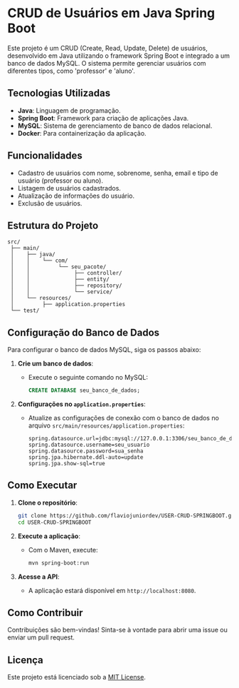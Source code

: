 # CRUD de Usuários em Java Spring Boot

Este projeto é um CRUD (Create, Read, Update, Delete) de usuários, desenvolvido em Java utilizando o framework Spring Boot e integrado a um banco de dados MySQL. O sistema permite gerenciar usuários com diferentes tipos, como 'professor' e 'aluno'.

## Tecnologias Utilizadas

- **Java**: Linguagem de programação.
- **Spring Boot**: Framework para criação de aplicações Java.
- **MySQL**: Sistema de gerenciamento de banco de dados relacional.
- **Docker**: Para containerização da aplicação.

## Funcionalidades

- Cadastro de usuários com nome, sobrenome, senha, email e tipo de usuário (professor ou aluno).
- Listagem de usuários cadastrados.
- Atualização de informações do usuário.
- Exclusão de usuários.

## Estrutura do Projeto

```
src/
 ├── main/
 │    ├── java/
 │    │    └── com/
 │    │         └── seu_pacote/
 │    │              ├── controller/
 │    │              ├── entity/
 │    │              ├── repository/
 │    │              └── service/
 │    └── resources/
 │         ├── application.properties
 └── test/
```

## Configuração do Banco de Dados

Para configurar o banco de dados MySQL, siga os passos abaixo:

1. **Crie um banco de dados**:
   - Execute o seguinte comando no MySQL:
     ```sql
     CREATE DATABASE seu_banco_de_dados;
     ```

2. **Configurações no `application.properties`**:
   - Atualize as configurações de conexão com o banco de dados no arquivo `src/main/resources/application.properties`:
     ```properties
     spring.datasource.url=jdbc:mysql://127.0.0.1:3306/seu_banco_de_dados
     spring.datasource.username=seu_usuario
     spring.datasource.password=sua_senha
     spring.jpa.hibernate.ddl-auto=update
     spring.jpa.show-sql=true
     ```

## Como Executar

1. **Clone o repositório**:
   ```bash
   git clone https://github.com/flaviojuniordev/USER-CRUD-SPRINGBOOT.git
   cd USER-CRUD-SPRINGBOOT
   ```

2. **Execute a aplicação**:
   - Com o Maven, execute:
     ```bash
     mvn spring-boot:run
     ```

3. **Acesse a API**:
   - A aplicação estará disponível em `http://localhost:8080`.

## Como Contribuir

Contribuições são bem-vindas! Sinta-se à vontade para abrir uma issue ou enviar um pull request.

## Licença

Este projeto está licenciado sob a [MIT License](LICENSE).
